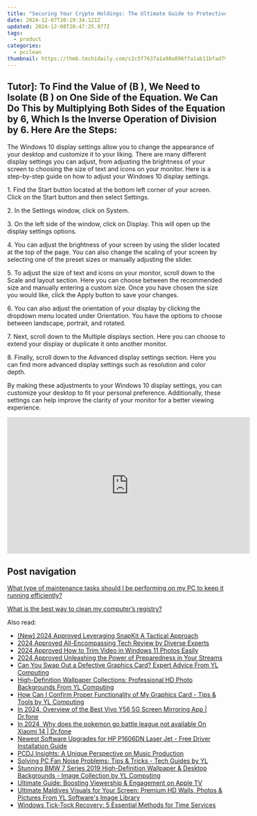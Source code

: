 ```yaml
---
title: "Securing Your Crypto Holdings: The Ultimate Guide to Protective Storage Options From YL Software Experts"
date: 2024-12-07T20:19:34.121Z
updated: 2024-12-08T20:47:25.977Z
tags:
  - product
categories:
  - pcclean
thumbnail: https://thmb.techidaily.com/c2c5f7637a1a98a896ffa1ab11bfad790f7bce8cef68212efe6eba279207bd77.jpg
---
```


## Tutor]: To Find the Value of \(B \), We Need to Isolate \(B \) on One Side of the Equation. We Can Do This by Multiplying Both Sides of the Equation by 6, Which Is the Inverse Operation of Division by 6. Here Are the Steps:

The Windows 10 display settings allow you to change the appearance of your desktop and customize it to your liking. There are many different display settings you can adjust, from adjusting the brightness of your screen to choosing the size of text and icons on your monitor. Here is a step-by-step guide on how to adjust your Windows 10 display settings. 

1\. Find the Start button located at the bottom left corner of your screen. Click on the Start button and then select Settings.

2\. In the Settings window, click on System.

3\. On the left side of the window, click on Display. This will open up the display settings options. 

4\. You can adjust the brightness of your screen by using the slider located at the top of the page. You can also change the scaling of your screen by selecting one of the preset sizes or manually adjusting the slider.

5\. To adjust the size of text and icons on your monitor, scroll down to the Scale and layout section. Here you can choose between the recommended size and manually entering a custom size. Once you have chosen the size you would like, click the Apply button to save your changes.

6\. You can also adjust the orientation of your display by clicking the dropdown menu located under Orientation. You have the options to choose between landscape, portrait, and rotated.

7\. Next, scroll down to the Multiple displays section. Here you can choose to extend your display or duplicate it onto another monitor.

8\. Finally, scroll down to the Advanced display settings section. Here you can find more advanced display settings such as resolution and color depth. 

By making these adjustments to your Windows 10 display settings, you can customize your desktop to fit your personal preference. Additionally, these settings can help improve the clarity of your monitor for a better viewing experience.

<!-- affiliate ads begin -->
<iframe width="560" height="315" src="https://www.youtube.com/embed/kx-Pb0otJCs?si=Mvr49yQVesmJA8-O" title="YouTube video player" frameborder="0" allow="accelerometer; autoplay; clipboard-write; encrypted-media; gyroscope; picture-in-picture; web-share" referrerpolicy="strict-origin-when-cross-origin" allowfullscreen></iframe>
<!-- affiliate ads end -->

## Post navigation

[What type of maintenance tasks should I be performing on my PC to keep it running efficiently?](https://tools.techidaily.com/pcclean/products/)

[What is the best way to clean my computer’s registry?](https://tools.techidaily.com/pcclean/products/)

<ins class="adsbygoogle"
     style="display:block"
     data-ad-format="autorelaxed"
     data-ad-client="ca-pub-7571918770474297"
     data-ad-slot="1223367746"></ins>

<ins class="adsbygoogle"
     style="display:block"
     data-ad-client="ca-pub-7571918770474297"
     data-ad-slot="8358498916"
     data-ad-format="auto"
     data-full-width-responsive="true"></ins>

<span class="atpl-alsoreadstyle">Also read:</span>
<div><ul>
<li><a href="https://snapchat-videos.techidaily.com/new-2024-approved-leveraging-snapkit-a-tactical-approach/"><u>[New] 2024 Approved Leveraging SnapKit A Tactical Approach</u></a></li>
<li><a href="https://video-capture.techidaily.com/2024-approved-all-encompassing-tech-review-by-diverse-experts/"><u>2024 Approved All-Encompassing Tech Review by Diverse Experts</u></a></li>
<li><a href="https://some-knowledge.techidaily.com/2024-approved-how-to-trim-video-in-windows-11-photos-easily/"><u>2024 Approved How to Trim Video in Windows 11 Photos Easily</u></a></li>
<li><a href="https://some-approaches.techidaily.com/2024-approved-unleashing-the-power-of-preparedness-in-your-streams/"><u>2024 Approved Unleashing the Power of Preparedness in Your Streams</u></a></li>
<li><a href="https://win-cloud.techidaily.com/can-you-swap-out-a-defective-graphics-card-expert-advice-from-yl-computing/"><u>Can You Swap Out a Defective Graphics Card? Expert Advice From YL Computing</u></a></li>
<li><a href="https://win-cloud.techidaily.com/high-definition-wallpaper-collections-professional-hd-photo-backgrounds-from-yl-computing/"><u>High-Definition Wallpaper Collections: Professional HD Photo Backgrounds From YL Computing</u></a></li>
<li><a href="https://win-cloud.techidaily.com/how-can-i-confirm-proper-functionality-of-my-graphics-card-tips-and-tools-by-yl-computing/"><u>How Can I Confirm Proper Functionality of My Graphics Card - Tips & Tools by YL Computing</u></a></li>
<li><a href="https://screen-mirror.techidaily.com/in-2024-overview-of-the-best-vivo-y56-5g-screen-mirroring-app-drfone-by-drfone-android/"><u>In 2024, Overview of the Best Vivo Y56 5G Screen Mirroring App | Dr.fone</u></a></li>
<li><a href="https://android-pokemon-go.techidaily.com/in-2024-why-does-the-pokemon-go-battle-league-not-available-on-xiaomi-14-drfone-by-drfone-virtual-android/"><u>In 2024, Why does the pokemon go battle league not available On Xiaomi 14 | Dr.fone</u></a></li>
<li><a href="https://hardware-updates.techidaily.com/newest-software-upgrades-for-hp-p1606dn-laser-jet-free-driver-installation-guide/"><u>Newest Software Upgrades for HP P1606DN Laser Jet - Free Driver Installation Guide</u></a></li>
<li><a href="https://win-cloud.techidaily.com/pcdj-insights-a-unique-perspective-on-music-production/"><u>PCDJ Insights: A Unique Perspective on Music Production</u></a></li>
<li><a href="https://win-cloud.techidaily.com/solving-pc-fan-noise-problems-tips-and-tricks-tech-guides-by-yl/"><u>Solving PC Fan Noise Problems: Tips & Tricks - Tech Guides by YL</u></a></li>
<li><a href="https://win-cloud.techidaily.com/stunning-bmw-7-series-2019-high-definition-wallpaper-and-desktop-backgrounds-image-collection-by-yl-computing/"><u>Stunning BMW 7 Series 2019 High-Definition Wallpaper & Desktop Backgrounds - Image Collection by YL Computing</u></a></li>
<li><a href="https://tech-renaissance.techidaily.com/ultimate-guide-boosting-viewership-and-engagement-on-apple-tv/"><u>Ultimate Guide: Boosting Viewership & Engagement on Apple TV</u></a></li>
<li><a href="https://win-cloud.techidaily.com/ultimate-maldives-visuals-for-your-screen-premium-hd-walls-photos-and-pictures-from-yl-softwares-image-library/"><u>Ultimate Maldives Visuals for Your Screen: Premium HD Walls, Photos & Pictures From YL Software's Image Library</u></a></li>
<li><a href="https://win11-tips.techidaily.com/windows-tick-tock-recovery-5-essential-methods-for-time-services/"><u>Windows Tick-Tock Recovery: 5 Essential Methods for Time Services</u></a></li>
</ul></div>

